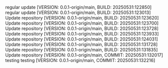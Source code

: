 regular update [VERSION: 0.0.1-origin/main, BUILD: 20250531:122850]
regular update [VERSION: 0.0.1-origin/main, BUILD: 20250531:123013]
Update repository [VERSION: 0.0.1-origin/main, BUILD: 20250531:123620]
Update repository [VERSION: 0.0.1-origin/main, BUILD: 20250531:123700]
Update repository [VERSION: 0.0.1-origin/main, BUILD: 20250531:123728]
Update repository [VERSION: 0.0.1-origin/main, BUILD: 20250531:123933]
Update repository [VERSION: 0.0.1-origin/main, BUILD: 20250531:124031]
Update repository [VERSION: 0.0.1-origin/main, BUILD: 20250531:131728]
Update repository [VERSION: 0.0.1-origin/main, BUILD: 20250531:131835]
Update repository [VERSION: 0.0.1-origin/main, COMMIT: 20250531:132017]
testing
testing [VERSION: 0.0.1-origin/main, COMMIT: 20250531:132216]
